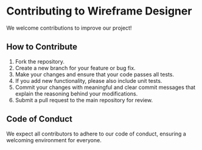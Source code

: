 # Contributing to Wireframe Designer

We welcome contributions to improve our project!

## How to Contribute
1. Fork the repository.
2. Create a new branch for your feature or bug fix.
3. Make your changes and ensure that your code passes all tests.
4. If you add new functionality, please also include unit tests.
5. Commit your changes with meaningful and clear commit messages that explain the reasoning behind your modifications.
6. Submit a pull request to the main repository for review.

## Code of Conduct
We expect all contributors to adhere to our code of conduct, ensuring a welcoming environment for everyone.